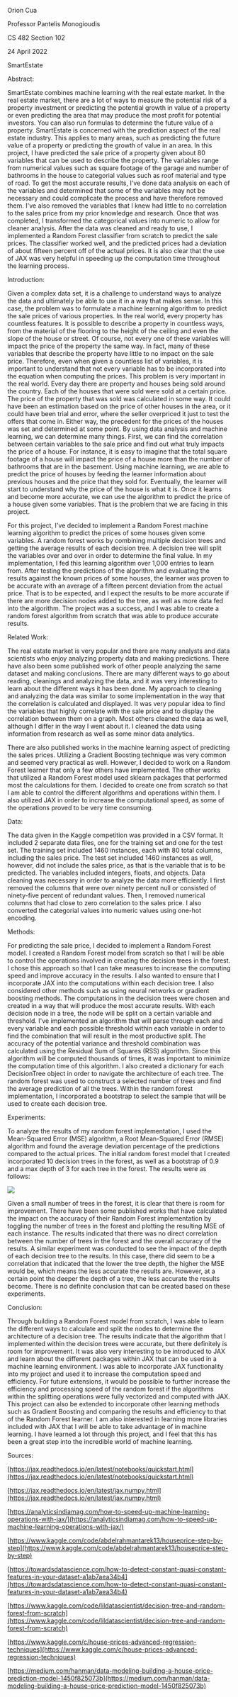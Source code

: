 Orion Cua

Professor Pantelis Monogioudis

CS 482 Section 102

24 April 2022

SmartEstate

Abstract:

SmartEstate combines machine learning with the real estate market. In the real estate market, there are a lot of ways to measure the potential risk of a property investment or predicting the potential growth in value of a property or even predicting the area that may produce the most profit for potential investors. You can also run formulas to determine the future value of a property. SmartEstate is concerned with the prediction aspect of the real estate industry. This applies to many areas, such as predicting the future value of a property or predicting the growth of value in an area. In this project, I have predicted the sale price of a property given about 80 variables that can be used to describe the property. The variables range from numerical values such as square footage of the garage and number of bathrooms in the house to categorial values such as roof material and type of road. To get the most accurate results, I&#39;ve done data analysis on each of the variables and determined that some of the variables may not be necessary and could complicate the process and have therefore removed them. I&#39;ve also removed the variables that I knew had little to no correlation to the sales price from my prior knowledge and research. Once that was completed, I transformed the categorical values into numeric to allow for cleaner analysis. After the data was cleaned and ready to use, I implemented a Random Forest classifier from scratch to predict the sale prices. The classifier worked well, and the predicted prices had a deviation of about fifteen percent off of the actual prices. It is also clear that the use of JAX was very helpful in speeding up the computation time throughout the learning process.

Introduction:

Given a complex data set, it is a challenge to understand ways to analyze the data and ultimately be able to use it in a way that makes sense. In this case, the problem was to formulate a machine learning algorithm to predict the sale prices of various properties. In the real world, every property has countless features. It is possible to describe a property in countless ways, from the material of the flooring to the height of the ceiling and even the slope of the house or street. Of course, not every one of these variables will impact the price of the property the same way. In fact, many of these variables that describe the property have little to no impact on the sale price. Therefore, even when given a countless list of variables, it is important to understand that not every variable has to be incorporated into the equation when computing the prices. This problem is very important in the real world. Every day there are property and houses being sold around the country. Each of the houses that were sold were sold at a certain price. The price of the property that was sold was calculated in some way. It could have been an estimation based on the price of other houses in the area, or it could have been trial and error, where the seller overpriced it just to test the offers that come in. Either way, the precedent for the prices of the houses was set and determined at some point. By using data analysis and machine learning, we can determine many things. First, we can find the correlation between certain variables to the sale price and find out what truly impacts the price of a house. For instance, it is easy to imagine that the total square footage of a house will impact the price of a house more than the number of bathrooms that are in the basement. Using machine learning, we are able to predict the price of houses by feeding the learner information about previous houses and the price that they sold for. Eventually, the learner will start to understand why the price of the house is what it is. Once it learns and become more accurate, we can use the algorithm to predict the price of a house given some variables. That is the problem that we are facing in this project.

For this project, I&#39;ve decided to implement a Random Forest machine learning algorithm to predict the prices of some houses given some variables. A random forest works by combining multiple decision trees and getting the average results of each decision tree. A decision tree will split the variables over and over in order to determine the final value. In my implementation, I fed this learning algorithm over 1,000 entries to learn from. After testing the predictions of the algorithm and evaluating the results against the known prices of some houses, the learner was proven to be accurate with an average of a fifteen percent deviation from the actual price. That is to be expected, and I expect the results to be more accurate if there are more decision nodes added to the tree, as well as more data fed into the algorithm. The project was a success, and I was able to create a random forest algorithm from scratch that was able to produce accurate results.

Related Work:

The real estate market is very popular and there are many analysts and data scientists who enjoy analyzing property data and making predictions. There have also been some published work of other people analyzing the same dataset and making conclusions. There are many different ways to go about reading, cleanings and analyzing the data, and it was very interesting to learn about the different ways it has been done. My approach to cleaning and analyzing the data was similar to some implementation in the way that the correlation is calculated and displayed. It was very popular idea to find the variables that highly correlate with the sale price and to display the correlation between them on a graph. Most others cleaned the data as well, although I differ in the way I went about it. I cleaned the data using information from research as well as some minor data analytics.

There are also published works in the machine learning aspect of predicting the sales prices. Utilizing a Gradient Boosting technique was very common and seemed very practical as well. However, I decided to work on a Random Forest learner that only a few others have implemented. The other works that utilized a Random Forest model used sklearn packages that performed most the calculations for them. I decided to create one from scratch so that I am able to control the different algorithms and operations within them. I also utilized JAX in order to increase the computational speed, as some of the operations proved to be very time consuming.

Data:

The data given in the Kaggle competition was provided in a CSV format. It included 2 separate data files, one for the training set and one for the test set. The training set included 1460 instances, each with 80 total columns, including the sales price. The test set included 1460 instances as well, however, did not include the sales price, as that is the variable that is to be predicted. The variables included integers, floats, and objects. Data cleaning was necessary in order to analyze the data more efficiently. I first removed the columns that were over ninety percent null or consisted of ninety-five percent of redundant values. Then, I removed numerical columns that had close to zero correlation to the sales price. I also converted the categorial values into numeric values using one-hot encoding.

Methods:

For predicting the sale price, I decided to implement a Random Forest model. I created a Random Forest model from scratch so that I will be able to control the operations involved in creating the decision trees in the forest. I chose this approach so that I can take measures to increase the computing speed and improve accuracy in the results. I also wanted to ensure that I incorporate JAX into the computations within each decision tree. I also considered other methods such as using neural networks or gradient boosting methods. The computations in the decision trees were chosen and created in a way that will produce the most accurate results. With each decision node in a tree, the node will be split on a certain variable and threshold. I&#39;ve implemented an algorithm that will parse through each and every variable and each possible threshold within each variable in order to find the combination that will result in the most productive split. The accuracy of the potential variance and threshold combination was calculated using the Residual Sum of Squares (RSS) algorithm. Since this algorithm will be computed thousands of times, it was important to minimize the computation time of this algorithm. I also created a dictionary for each DecisionTree object in order to navigate the architecture of each tree. The random forest was used to construct a selected number of trees and find the average prediction of all the trees. Within the random forest implementation, I incorporated a bootstrap to select the sample that will be used to create each decision tree.

Experiments:

To analyze the results of my random forest implementation, I used the Mean-Squared Error (MSE) algorithm, a Root Mean-Squared Error (RMSE) algorithm and found the average deviation percentage of the predictions compared to the actual prices. The initial random forest model that I created incorporated 10 decision trees in the forest, as well as a bootstrap of 0.9 and a max depth of 3 for each tree in the forest. The results were as follows:

![](RackMultipart20220425-1-j7y9vg_html_c53f1a5d69a1df36.png)

Given a small number of trees in the forest, it is clear that there is room for improvement. There have been some published works that have calculated the impact on the accuracy of their Random Forest implementation by toggling the number of trees in the forest and plotting the resulting MSE of each instance. The results indicated that there was no direct correlation between the number of trees in the forest and the overall accuracy of the results. A similar experiment was conducted to see the impact of the depth of each decision tree to the results. In this case, there did seem to be a correlation that indicated that the lower the tree depth, the higher the MSE would be, which means the less accurate the results are. However, at a certain point the deeper the depth of a tree, the less accurate the results become. There is no definite conclusion that can be created based on these experiments.

Conclusion:

Through building a Random Forest model from scratch, I was able to learn the different ways to calculate and split the nodes to determine the architecture of a decision tree. The results indicate that the algorithm that I implemented within the decision trees were accurate, but there definitely is room for improvement. It was also very interesting to be introduced to JAX and learn about the different packages within JAX that can be used in a machine learning environment. I was able to incorporate JAX functionality into my project and used it to increase the computation speed and efficiency. For future extensions, it would be possible to further increase the efficiency and processing speed of the random forest if the algorithms within the splitting operations were fully vectorized and computed with JAX. This project can also be extended to incorporate other learning methods such as Gradient Boosting and comparing the results and efficiency to that of the Random Forest learner. I am also interested in learning more libraries included with JAX that I will be able to take advantage of in machine learning. I have learned a lot through this project, and I feel that this has been a great step into the incredible world of machine learning.

Sources:

[https://jax.readthedocs.io/en/latest/notebooks/quickstart.html](https://jax.readthedocs.io/en/latest/notebooks/quickstart.html)

[https://jax.readthedocs.io/en/latest/jax.numpy.html](https://jax.readthedocs.io/en/latest/jax.numpy.html)

[https://analyticsindiamag.com/how-to-speed-up-machine-learning-operations-with-jax/](https://analyticsindiamag.com/how-to-speed-up-machine-learning-operations-with-jax/)

[https://www.kaggle.com/code/abdelrahmantarek13/houseprice-step-by-step](https://www.kaggle.com/code/abdelrahmantarek13/houseprice-step-by-step)

[https://towardsdatascience.com/how-to-detect-constant-quasi-constant-features-in-your-dataset-a1ab7aea34b4](https://towardsdatascience.com/how-to-detect-constant-quasi-constant-features-in-your-dataset-a1ab7aea34b4)

[https://www.kaggle.com/code/lildatascientist/decision-tree-and-random-forest-from-scratch](https://www.kaggle.com/code/lildatascientist/decision-tree-and-random-forest-from-scratch)

[https://www.kaggle.com/c/house-prices-advanced-regression-techniques](https://www.kaggle.com/c/house-prices-advanced-regression-techniques)

[https://medium.com/hanman/data-modeling-building-a-house-price-prediction-model-1450f825073b](https://medium.com/hanman/data-modeling-building-a-house-price-prediction-model-1450f825073b)
